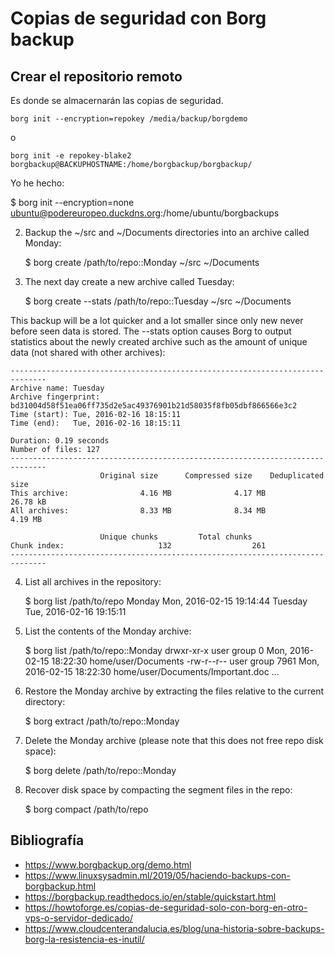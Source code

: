# Copias de seguridad con Borg backup

## Crear el repositorio remoto

Es donde se almacernarán las copias de seguridad.

    borg init --encryption=repokey /media/backup/borgdemo

o

    borg init -e repokey-blake2 borgbackup@BACKUPHOSTNAME:/home/borgbackup/borgbackup/

Yo he hecho:

   $ borg init --encryption=none ubuntu@podereuropeo.duckdns.org:/home/ubuntu/borgbackups

 2. Backup the ~/src and ~/Documents directories into an archive called Monday:

    $ borg create /path/to/repo::Monday ~/src ~/Documents

 3. The next day create a new archive called Tuesday:

    $ borg create --stats /path/to/repo::Tuesday ~/src ~/Documents

This backup will be a lot quicker and a lot smaller since only new never before seen data is stored. The --stats option causes Borg to output statistics about the newly created archive such as the amount of unique data (not shared with other archives):

    ------------------------------------------------------------------------------
    Archive name: Tuesday
    Archive fingerprint: bd31004d58f51ea06ff735d2e5ac49376901b21d58035f8fb05dbf866566e3c2
    Time (start): Tue, 2016-02-16 18:15:11
    Time (end):   Tue, 2016-02-16 18:15:11

    Duration: 0.19 seconds
    Number of files: 127
    ------------------------------------------------------------------------------
                        Original size      Compressed size    Deduplicated size
    This archive:                4.16 MB              4.17 MB             26.78 kB
    All archives:                8.33 MB              8.34 MB              4.19 MB

                        Unique chunks         Total chunks
    Chunk index:                     132                  261
    ------------------------------------------------------------------------------

 4. List all archives in the repository:

    $ borg list /path/to/repo
    Monday                               Mon, 2016-02-15 19:14:44
    Tuesday                              Tue, 2016-02-16 19:15:11

 5. List the contents of the Monday archive:

    $ borg list /path/to/repo::Monday
    drwxr-xr-x user   group          0 Mon, 2016-02-15 18:22:30 home/user/Documents
    -rw-r--r-- user   group       7961 Mon, 2016-02-15 18:22:30 home/user/Documents/Important.doc
    ...

 6. Restore the Monday archive by extracting the files relative to the current directory:

    $ borg extract /path/to/repo::Monday

 7. Delete the Monday archive (please note that this does not free repo disk space):

    $ borg delete /path/to/repo::Monday

 8. Recover disk space by compacting the segment files in the repo:

    $ borg compact /path/to/repo





Bibliografía
------------
 * https://www.borgbackup.org/demo.html
 * https://www.linuxsysadmin.ml/2019/05/haciendo-backups-con-borgbackup.html
 * https://borgbackup.readthedocs.io/en/stable/quickstart.html
 * https://howtoforge.es/copias-de-seguridad-solo-con-borg-en-otro-vps-o-servidor-dedicado/
 * https://www.cloudcenterandalucia.es/blog/una-historia-sobre-backups-borg-la-resistencia-es-inutil/
